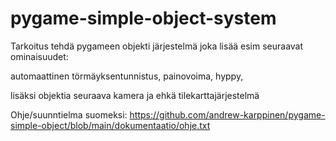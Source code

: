 # pygame-simple-object-system


Tarkoitus tehdä pygameen objekti järjestelmä joka lisää esim seuraavat ominaisuudet:

automaattinen törmäyksentunnistus,
painovoima,
hyppy,

lisäksi objektia seuraava kamera ja ehkä tilekarttajärjestelmä

Ohje/suunntielma suomeksi:
https://github.com/andrew-karppinen/pygame-simple-object/blob/main/dokumentaatio/ohje.txt
